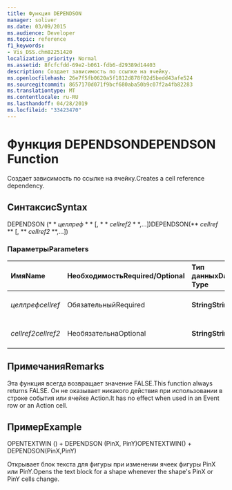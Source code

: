 ```yaml
---
title: Функция DEPENDSON
manager: soliver
ms.date: 03/09/2015
ms.audience: Developer
ms.topic: reference
f1_keywords:
- Vis_DSS.chm82251420
localization_priority: Normal
ms.assetid: 8fcfcfdd-69e2-b061-fdb6-d29389d14403
description: Создает зависимость по ссылке на ячейку.
ms.openlocfilehash: 26e7f5fb0620a5f1812d878f02d5bedd43afe524
ms.sourcegitcommit: 8657170d071f9bcf680aba50b9c07f2a4fb82283
ms.translationtype: MT
ms.contentlocale: ru-RU
ms.lasthandoff: 04/28/2019
ms.locfileid: "33423470"
---
```

# <a name="dependson-function"></a><span data-ttu-id="1a6dc-103">Функция DEPENDSON</span><span class="sxs-lookup"><span data-stu-id="1a6dc-103">DEPENDSON Function</span></span>

<span data-ttu-id="1a6dc-104">Создает зависимость по ссылке на ячейку.</span><span class="sxs-lookup"><span data-stu-id="1a6dc-104">Creates a cell reference dependency.</span></span>
  
## <a name="syntax"></a><span data-ttu-id="1a6dc-105">Синтаксис</span><span class="sxs-lookup"><span data-stu-id="1a6dc-105">Syntax</span></span>

<span data-ttu-id="1a6dc-106">DEPENDSON (\* \* *целлреф* \* \* [, \* \* *cellref2* \* \*,...])</span><span class="sxs-lookup"><span data-stu-id="1a6dc-106">DEPENDSON(\*\* *cellref* \*\* [, \*\* *cellref2* \*\*,...])</span></span> 
  
### <a name="parameters"></a><span data-ttu-id="1a6dc-107">Параметры</span><span class="sxs-lookup"><span data-stu-id="1a6dc-107">Parameters</span></span>

|<span data-ttu-id="1a6dc-108">**Имя**</span><span class="sxs-lookup"><span data-stu-id="1a6dc-108">**Name**</span></span>|<span data-ttu-id="1a6dc-109">**Необходимость**</span><span class="sxs-lookup"><span data-stu-id="1a6dc-109">**Required/Optional**</span></span>|<span data-ttu-id="1a6dc-110">**Тип данных**</span><span class="sxs-lookup"><span data-stu-id="1a6dc-110">**Data Type**</span></span>|<span data-ttu-id="1a6dc-111">**Описание**</span><span class="sxs-lookup"><span data-stu-id="1a6dc-111">**Description**</span></span>|
|:-----|:-----|:-----|:-----|
| <span data-ttu-id="1a6dc-112">_целлреф_</span><span class="sxs-lookup"><span data-stu-id="1a6dc-112">_cellref_</span></span> <br/> |<span data-ttu-id="1a6dc-113">Обязательный</span><span class="sxs-lookup"><span data-stu-id="1a6dc-113">Required</span></span>  <br/> |<span data-ttu-id="1a6dc-114">**String**</span><span class="sxs-lookup"><span data-stu-id="1a6dc-114">**String**</span></span> <br/> |<span data-ttu-id="1a6dc-115">Первая ссылка на ячейку.</span><span class="sxs-lookup"><span data-stu-id="1a6dc-115">The first cell reference.</span></span>  <br/> |
| <span data-ttu-id="1a6dc-116">_cellref2_</span><span class="sxs-lookup"><span data-stu-id="1a6dc-116">_cellref2_</span></span> <br/> |<span data-ttu-id="1a6dc-117">Необязательна</span><span class="sxs-lookup"><span data-stu-id="1a6dc-117">Optional</span></span>  <br/> |<span data-ttu-id="1a6dc-118">**String**</span><span class="sxs-lookup"><span data-stu-id="1a6dc-118">**String**</span></span> <br/> |<span data-ttu-id="1a6dc-119">Вторая ссылка на ячейку.</span><span class="sxs-lookup"><span data-stu-id="1a6dc-119">The second cell reference.</span></span>  <br/> |
   
## <a name="remarks"></a><span data-ttu-id="1a6dc-120">Примечания</span><span class="sxs-lookup"><span data-stu-id="1a6dc-120">Remarks</span></span>

<span data-ttu-id="1a6dc-121">Эта функция всегда возвращает значение FALSE.</span><span class="sxs-lookup"><span data-stu-id="1a6dc-121">This function always returns FALSE.</span></span> <span data-ttu-id="1a6dc-122">Он не оказывает никакого действия при использовании в строке события или ячейке Action.</span><span class="sxs-lookup"><span data-stu-id="1a6dc-122">It has no effect when used in an Event row or an Action cell.</span></span> 
  
## <a name="example"></a><span data-ttu-id="1a6dc-123">Пример</span><span class="sxs-lookup"><span data-stu-id="1a6dc-123">Example</span></span>

<span data-ttu-id="1a6dc-124">OPENTEXTWIN () + DEPENDSON (PinX, PinY)</span><span class="sxs-lookup"><span data-stu-id="1a6dc-124">OPENTEXTWIN() + DEPENDSON(PinX,PinY)</span></span> 
  
<span data-ttu-id="1a6dc-125">Открывает блок текста для фигуры при изменении ячеек фигуры PinX или PinY.</span><span class="sxs-lookup"><span data-stu-id="1a6dc-125">Opens the text block for a shape whenever the shape's PinX or PinY cells change.</span></span> 
  

